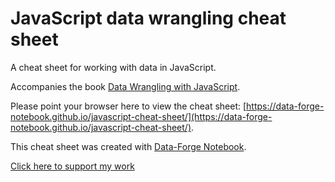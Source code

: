 # JavaScript data wrangling cheat sheet

A cheat sheet for working with data in JavaScript.

Accompanies the book [Data Wrangling with JavaScript](http://bit.ly/2t2cJu2).

Please point your browser here to view the cheat sheet: [https://data-forge-notebook.github.io/javascript-cheat-sheet/](https://data-forge-notebook.github.io/javascript-cheat-sheet/).

This cheat sheet was created with [Data-Forge Notebook](http://www.data-forge-notebook.com/).

[Click here to support my work](https://www.codecapers.com.au/about#support-my-work)
